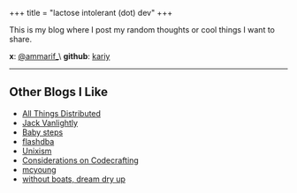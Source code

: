 +++
title = "lactose intolerant (dot) dev"
+++

This is my blog where I post my random thoughts or cool things I want to share.

**x**: [@ammarif_](https://x.com/ammarif_)\
**github**: [kariy](https://github.com/kariy)

---

## Other Blogs I Like

- [All Things Distributed](https://www.allthingsdistributed.com/)
- [Jack Vanlightly](https://jack-vanlightly.com/)
- [Baby steps](https://smallcultfollowing.com/babysteps/)
- [flashdba](https://flashdba.com/)
- [Unixism](https://unixism.net/)
- [Considerations on Codecrafting](https://blog.polybdenum.com/)
- [mcyoung](https://mcyoung.xyz/)
- [without boats, dream dry up](https://without.boats/)
